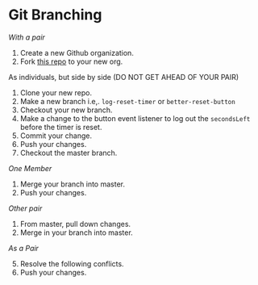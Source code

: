 # Git Branching

*With a pair*

1. Create a new Github organization.
2. Fork [this repo](https://github.com/tiy-dc-wdcp-jun-17/git_branching) to your new org.

As individuals, but side by side (DO NOT GET AHEAD OF YOUR PAIR)

1. Clone your new repo.
2. Make a new branch i.e,. `log-reset-timer` or `better-reset-button`
3. Checkout your new branch.
4. Make a change to the button event listener to log out the `secondsLeft` before the timer is reset.
5. Commit your change.
6. Push your changes.
7. Checkout the master branch.

*One Member*

1. Merge your branch into master.
2. Push your changes.

*Other pair*

1. From master, pull down changes.
2. Merge in your branch into master.

*As a Pair*

5. Resolve the following conflicts.
7. Push your changes.
